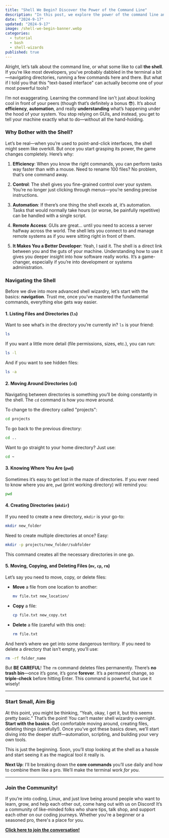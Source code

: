 ```yaml
---
title: "Shell We Begin? Discover the Power of the Command Line"
description: "In this post, we explore the power of the command line and shell basics, from navigation to file management. If you're ready to start your journey toward becoming a shell wizard, this guide is for you!"
date: "2024-9-17"
updated: "2024-9-17"
image: /shell-we-begin-banner.webp
categories:
  - tutorial
  - bash
  - shell-wizards
published: true
---
```


Alright, let’s talk about the command line, or what some like to call **the shell**. If you’re like most developers, you've probably dabbled in the terminal a bit—navigating directories, running a few commands here and there. But what if I told you that this "text-based interface" can actually become one of your most powerful tools?

I’m not exaggerating. Learning the command line isn't just about looking cool in front of your peers (though that’s definitely a bonus 😎). It’s about **efficiency**, **automation**, and really **understanding** what’s happening under the hood of your system. You stop relying on GUIs, and instead, you get to tell your machine exactly what to do—without all the hand-holding.

### Why Bother with the Shell?

Let’s be real—when you’re used to point-and-click interfaces, the shell might seem like overkill. But once you start grasping its power, the game changes completely. Here’s why:

1. **Efficiency**: When you know the right commands, you can perform tasks way faster than with a mouse. Need to rename 100 files? No problem, that’s one command away.
2. **Control**: The shell gives you fine-grained control over your system. You’re no longer just clicking through menus—you’re sending precise instructions.

3. **Automation**: If there’s one thing the shell excels at, it’s automation. Tasks that would normally take hours (or worse, be painfully repetitive) can be handled with a single script.

4. **Remote Access**: GUIs are great... until you need to access a server halfway across the world. The shell lets you connect to and manage remote systems as if you were sitting right in front of them.

5. **It Makes You a Better Developer**: Yeah, I said it. The shell is a direct link between you and the guts of your machine. Understanding how to use it gives you deeper insight into how software really works. It’s a game-changer, especially if you’re into development or systems administration.

### Navigating the Shell

Before we dive into more advanced shell wizardry, let’s start with the basics: **navigation**. Trust me, once you’ve mastered the fundamental commands, everything else gets way easier.

#### **1. Listing Files and Directories (`ls`)**

Want to see what’s in the directory you’re currently in? `ls` is your friend:

```bash
ls
```

If you want a little more detail (file permissions, sizes, etc.), you can run:

```bash
ls -l
```

And if you want to see hidden files:

```bash
ls -a
```

#### **2. Moving Around Directories (`cd`)**

Navigating between directories is something you’ll be doing constantly in the shell. The `cd` command is how you move around.

To change to the directory called "projects":

```bash
cd projects
```

To go back to the previous directory:

```bash
cd ..
```

Want to go straight to your home directory? Just use:

```bash
cd ~
```

#### **3. Knowing Where You Are (`pwd`)**

Sometimes it’s easy to get lost in the maze of directories. If you ever need to know where you are, `pwd` (print working directory) will remind you:

```bash
pwd
```

#### **4. Creating Directories (`mkdir`)**

If you need to create a new directory, `mkdir` is your go-to:

```bash
mkdir new_folder
```

Need to create multiple directories at once? Easy:

```bash
mkdir -p projects/new_folder/subfolder
```

This command creates all the necessary directories in one go.

#### **5. Moving, Copying, and Deleting Files (`mv`, `cp`, `rm`)**

Let’s say you need to move, copy, or delete files:

- **Move** a file from one location to another:

  ```bash
  mv file.txt new_location/
  ```

- **Copy** a file:

  ```bash
  cp file.txt new_copy.txt
  ```

- **Delete** a file (careful with this one):

  ```bash
  rm file.txt
  ```

And here’s where we get into some dangerous territory. If you need to delete a directory that isn’t empty, you’ll use:

```bash
rm -rf folder_name
```

But **BE CAREFUL**! The `rm` command deletes files permanently. There’s **no trash bin**—once it’s gone, it’s gone **forever**. It’s a permanent change, so **triple-check** before hitting Enter. This command is powerful, but use it wisely!

---

### Start Small, Aim Big

At this point, you might be thinking, “Yeah, okay, I get it, but this seems pretty basic.” That’s the point! You can’t master shell wizardry overnight. **Start with the basics**. Get comfortable moving around, creating files, deleting things (carefully!). Once you’ve got these basics down, we’ll start diving into the deeper stuff—automation, scripting, and building your very own tools.

This is just the beginning. Soon, you’ll stop looking at the shell as a hassle and start seeing it as the magical tool it really is.

**Next Up**: I’ll be breaking down the **core commands** you’ll use daily and how to combine them like a pro. We’ll make the terminal work _for you_.

---

### **Join the Community!**

If you’re into coding, Linux, and just love being around people who want to learn, grow, and help each other out, come hang out with us on Discord! It’s a community of like-minded folks who share tips, talk shop, and support each other on our coding journeys. Whether you're a beginner or a seasoned pro, there's a place for you.

**[Click here to join the conversation!](https://discord.gg/4PCy4Bz)**
